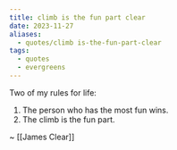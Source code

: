 ```yaml
---
title: climb is the fun part clear
date: 2023-11-27
aliases:
  - quotes/climb is-the-fun-part-clear
tags:
  - quotes
  - evergreens
---
```

Two of my rules for life:
1. The person who has the most fun wins.
2. The climb is the fun part.

~ [[James Clear]]